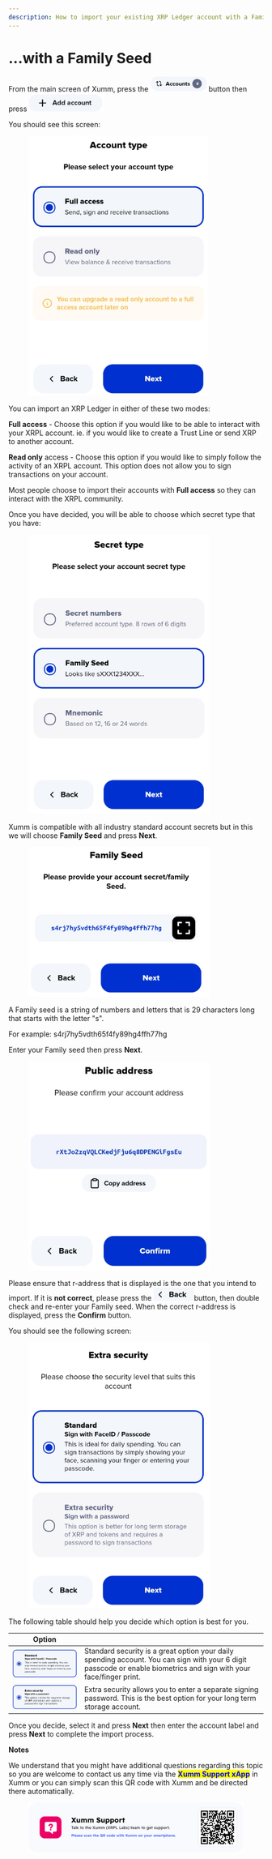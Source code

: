 ```yaml
---
description: How to import your existing XRP Ledger account with a Family Seed
---
```


# ...with a Family Seed

From the main screen of Xumm, press the ![](<../../../.gitbook/assets/image (8).png>)button then press <img src="../../../.gitbook/assets/image.png" alt="" data-size="line">&#x20;

You should see this screen:

<figure><img src="../../../.gitbook/assets/Account type.png" alt=""><figcaption></figcaption></figure>

You can import an XRP Ledger in either of these two modes:

**Full access** - Choose this option if you would like to be able to interact with your XRPL account. ie. if you would like to create a Trust Line or send XRP to another account.

**Read only** access - Choose this option if you would like to simply follow the activity of an XRPL account. This option does not allow you to sign transactions on your account.&#x20;

Most people choose to import their accounts with **Full access** so they can interact with the XRPL community.

Once you have decided, you will be able to choose which secret type that you have:

<figure><img src="../../../.gitbook/assets/Family Seed - 1.png" alt=""><figcaption></figcaption></figure>

Xumm is compatible with all industry standard account secrets but in this we will choose **Family Seed** and press **Next**.

<figure><img src="../../../.gitbook/assets/Import - Family Seed.png" alt=""><figcaption></figcaption></figure>

A Family seed is a string of numbers and letters that is 29 characters long that starts with the letter "s".&#x20;

For example: s4rj7hy5vdth65f4fy89hg4ffh77hg

Enter your Family seed then press **Next**.&#x20;



<figure><img src="../../../.gitbook/assets/Public Address - 2.png" alt=""><figcaption></figcaption></figure>

Please ensure that r-address that is displayed is the one that you intend to import. If it is **not correct**, please press the <img src="../../../.gitbook/assets/image (7).png" alt="" data-size="line">button, then double check and re-enter your Family seed. When the correct r-address is displayed, press the **Confirm** button.

You should see the following screen:

<figure><img src="../../../.gitbook/assets/Install - Extra Security screen.png" alt=""><figcaption></figcaption></figure>

The following table should help you decide which option is best for you.

| Option                                                |                                                                                                                                                                     |
| ----------------------------------------------------- | ------------------------------------------------------------------------------------------------------------------------------------------------------------------- |
| ![](<../../../.gitbook/assets/image (1) (2) (3).png>) | Standard security is a great option your daily spending account. You can sign with your 6 digit passcode or enable biometrics and sign with your face/finger print. |
| ![](<../../../.gitbook/assets/image (3) (1) (2).png>) | Extra security allows you to enter a separate signing password. This is the best option for your long term storage account.                                         |

Once you decide, select it and press **Next** then enter the account label and press **Next** to complete the import process.

**Notes**

We understand that you might have additional questions regarding this topic so you are welcome to contact us any time via the <mark style="color:blue;">**Xumm Support xApp**</mark> in Xumm or you can simply scan this QR code with Xumm and be directed there automatically.

<figure><img src="../../../.gitbook/assets/Support banner Xumm.png" alt=""><figcaption></figcaption></figure>
